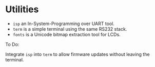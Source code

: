 # Utilities

- `isp` an In-System-Programming over UART tool.
- `term` is a simple terminal using the same RS232 stack.
- `fonts` is a Unicode bitmap extraction tool for LCDs.

To Do:

Integrate `isp` into `term` to allow firmware updates without leaving the terminal.
